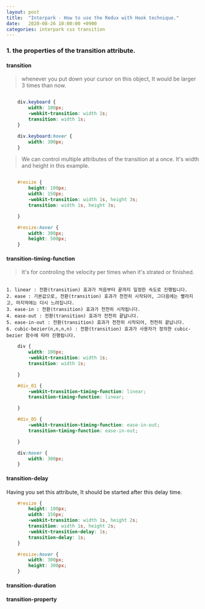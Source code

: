 ```yaml
---
layout: post
title:  "Interpark - How to use the Redux with Hook technique."
date:   2020-08-26 10:00:00 +0900
categories: interpark css transition
---
```


### 1. the properties of the transition attribute.

#### transition

> whenever you put down your cursor on this object, It would be larger 3 times than now.

```css

    div.keyboard {
        width: 100px;
        -webkit-transition: width 1s;
        transition: width 1s;
    }

    div.keyboard:hover { 
        width: 300px; 
    }

```

> We can control multiple attributes of the transition at a once. It's width and height in this example.

```css

    #resize {
        height: 100px;
        width: 150px;
        -webkit-transition: width 1s, height 3s;
        transition: width 1s, height 3s;

    }

    #resize:hover { 
        width: 300px; 
        height: 500px; 
    }

```

#### transition-timing-function

> It's for controling the velocity per times when it's strated or finished.

```

1. linear : 전환(transition) 효과가 처음부터 끝까지 일정한 속도로 진행됩니다.
2. ease : 기본값으로, 전환(transition) 효과가 천천히 시작되어, 그다음에는 빨라지고, 마지막에는 다시 느려집니다.
3. ease-in : 전환(transition) 효과가 천천히 시작됩니다.
4. ease-out : 전환(transition) 효과가 천천히 끝납니다.
5. ease-in-out : 전환(transition) 효과가 천천히 시작되어, 천천히 끝납니다.
6. cubic-bezier(n,n,n,n) : 전환(transition) 효과가 사용자가 정의한 cubic-bezier 함수에 따라 진행됩니다.

```

```css
    div {
        width: 100px;
        -webkit-transition: width 1s;
        transition: width 1s;

    }

    #div_01 {
        -webkit-transition-timing-function: linear;
        transition-timing-function: linear;

    }

    #div_05 {
        -webkit-transition-timing-function: ease-in-out;
        transition-timing-function: ease-in-out;

    }

    div:hover { 
        width: 300px; 
    }

```

#### transition-delay

Having you set this attribute, It should be started after this delay time.

```css
    #resize {
        height: 100px;
        width: 150px;
        -webkit-transition: width 1s, height 2s;
        transition: width 1s, height 2s;
        -webkit-transition-delay: 1s;
        transition-delay: 1s;
    }

    #resize:hover { 
        width: 300px; 
        height: 300px; 
    }
```

#### transition-duration

#### transition-property